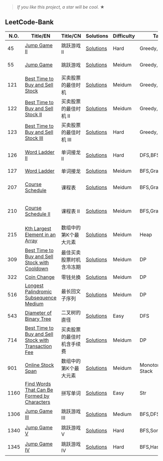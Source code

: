 
> _If you like this project, a star will be cool._ &#9733;

## LeetCode-Bank
|  N.O.  |      Title/EN|    Title/CN   |   Solutions              | Difficulty  | Tag  |Subject | MEMO|
|-----|----------------|---------------|---------------|-------------|-------------|---------------|---------------|
|45| [Jump Game II](https://leetcode-cn.com/problems/jump-game-ii/) | 跳跃游戏 II| [Solutions](../master/src/main/java/com/frankcooper/bank/_45.java)|Hard| Greedy,DP| 跳跃游戏|  |
|55| [Jump Game](https://leetcode-cn.com/problems/jump-game/) | 跳跃游戏| [Solutions](../master/src/main/java/com/frankcooper/bank/_55.java)|Meidum| Greedy,DP| 跳跃游戏|  |
|121| [Best Time to Buy and Sell Stock](https://leetcode-cn.com/problems/best-time-to-buy-and-sell-stock/) | 买卖股票的最佳时机| [Solutions](../master/src/main/java/com/frankcooper/bank/_121.java)|Meidum| Greedy,DP| 股票|  |
|122| [Best Time to Buy and Sell Stock II](https://leetcode-cn.com/problems/best-time-to-buy-and-sell-stock-ii/) | 买卖股票的最佳时机 II| [Solutions](../master/src/main/java/com/frankcooper/bank/_122.java)|Meidum| Greedy,DP| 股票|  |
|123| [Best Time to Buy and Sell Stock III](https://leetcode-cn.com/problems/best-time-to-buy-and-sell-stock-iii/) | 买卖股票的最佳时机 III| [Solutions](../master/src/main/java/com/frankcooper/bank/_123.java)|Hard| Greedy,DP| 股票|  |
|126| [Word Ladder II](https://leetcode-cn.com/problems/word-ladder-ii/) | 单词接龙 II| [Solutions](../master/src/main/java/com/frankcooper/bank/_126.java)|Hard| DFS,BFS,Graph| | DFS+BFS双向搜索待完善 |
|127| [Word Ladder](https://leetcode-cn.com/problems/word-ladder/) | 单词接龙| [Solutions](../master/src/main/java/com/frankcooper/bank/_127.java)|Meidum| BFS,Graph| | |
|207| [Course Schedule](https://leetcode-cn.com/problems/course-schedule/) | 课程表| [Solutions](../master/src/main/java/com/frankcooper/bank/_207.java)|Meidum| BFS,Graph| 拓扑排序,入度表| |
|210| [Course Schedule II](https://leetcode-cn.com/problems/course-schedule-ii/) | 课程表 II| [Solutions](../master/src/main/java/com/frankcooper/bank/_210.java)|Meidum| BFS,Graph| 拓扑排序,入度表 | | 
|215| [Kth Largest Element in an Array](https://leetcode-cn.com/problems/kth-largest-element-in-an-array/) |数组中的第K个最大元素| [Solutions](../master/src/main/java/com/frankcooper/bank/_215.java)|Meidum| Heap| K系列,数组 | | 
|309| [Best Time to Buy and Sell Stock with Cooldown](https://leetcode-cn.com/problems/best-time-to-buy-and-sell-stock-with-cooldown/) |最佳买卖股票时机含冷冻期| [Solutions](../master/src/main/java/com/frankcooper/bank/_309.java)|Meidum| DP| 股票，冷冻期 | | 
|322| [Coin Change](https://leetcode-cn.com/problems/coin-change/) |零钱兑换| [Solutions](../master/src/main/java/com/frankcooper/bank/_322.java)|Meidum| DP| 零钱 | | 
|516| [Longest Palindromic Subsequence Medium](https://leetcode-cn.com/problems/longest-palindromic-subsequence/) |最长回文子序列| [Solutions](../master/src/main/java/com/frankcooper/bank/_516.java)|Meidum| DP| 回文，子序列 | | 
|543| [Diameter of Binary Tree](https://leetcode-cn.com/problems/diameter-of-binary-tree/) |二叉树的直径| [Solutions](../master/src/main/java/com/frankcooper/bank/_543.java)|Easy| DFS| 二叉树 | | 
|714| [Best Time to Buy and Sell Stock with Transaction Fee](https://leetcode-cn.com/problems/best-time-to-buy-and-sell-stock-with-transaction-fee/) |买卖股票的最佳时机含手续费| [Solutions](../master/src/main/java/com/frankcooper/bank/_714.java)|Meidum| DP| 股票，交易费用 | | 
|901| [Online Stock Span](https://leetcode-cn.com/problems/online-stock-span/) |数组中的第K个最大元素| [Solutions](../master/src/main/java/com/frankcooper/bank/_901.java)|Meidum| Monotonous Stack| 股票系列，单调栈 | | 
|1160| [Find Words That Can Be Formed by Characters](https://leetcode-cn.com/problems/find-words-that-can-be-formed-by-characters/) |拼写单词| [Solutions](../master/src/main/java/com/frankcooper/bank/_1160.java)|Easy| Str| 单词 | | 
|1306| [Jump Game III](https://leetcode-cn.com/problems/jump-game-iii/) |跳跃游戏 III| [Solutions](../master/src/main/java/com/frankcooper/bank/_1306.java)|Medium|BFS,DFS| 跳跃游戏 | | 
|1340| [Jump Game V](https://leetcode-cn.com/problems/jump-game-v/) |跳跃游戏 V| [Solutions](../master/src/main/java/com/frankcooper/bank/_1340.java)|Hard| BFS,Sort| 跳跃游戏 | | 
|1345| [Jump Game IV](https://leetcode-cn.com/problems/jump-game-iv/) |跳跃游戏 IV| [Solutions](../master/src/main/java/com/frankcooper/bank/_1345.java)|Hard| BFS,HashMap| 跳跃游戏 | | 





